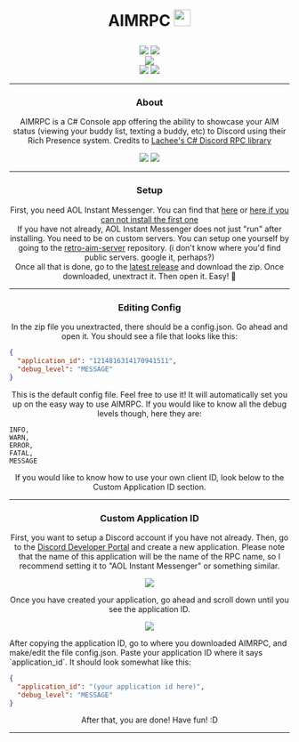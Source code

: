 # <p align="center"> AIMRPC <img src="https://i.ibb.co/zrPwxfD/image-1.png" width="30" height="30"> </p>
<p align= "center">
  <img src="https://img.shields.io/github/last-commit/kingofnetflix/AIMRPC">
  <img src="https://img.shields.io/github/license/kingofnetflix/AIMRPC">
  <br>
  <img src="https://img.shields.io/github/downloads/kingofnetflix/AIMRPC/total.svg">
  <br>
  <img src="https://img.shields.io/github/stars/kingofnetflix/AIMRPC">
  <img src="https://img.shields.io/github/forks/kingofnetflix/AIMRPC">
</p>

---

### <p align="center">About</p>
<p align="center">
AIMRPC is a C# Console app offering the ability to showcase your AIM status (viewing your buddy list, texting a buddy, etc) to Discord using their Rich Presence system. Credits to <a href="https://github.com/Lachee/discord-rpc-csharp">Lachee's C# Discord RPC library</a>
</p>
<p align= "center">
  <img src="https://github.com/user-attachments/assets/cfe958ac-9161-443f-8dc1-fe4d36faae5e">
  <img src="https://github.com/user-attachments/assets/029f700e-8e5f-497e-ac42-880043242e8c">
</p>

---

### <p align="center">Setup</p>
<p align="center">
First, you need AOL Instant Messenger. You can find that <a href="http://www.oldversion.com/windows/aol-instant-messenger-5-0-2829">here</a> or <a href="https://cdn.discordapp.com/attachments/1308165030541267044/1315165780748402719/aim48.exe?">here if you can not install the first one</a><br>
If you have not already, AOL Instant Messenger does not just "run" after installing. You need to be on custom servers. You can setup one yourself by going to the <a href="https://github.com/mk6i/retro-aim-server">retro-aim-server</a> repository. (i don't know where you'd find public servers. google it, perhaps?)<br>
Once all that is done, go to the <a href="https://github.com/kingofnetflix/AIMRPC/releases/latest">latest release</a> and download the zip. Once downloaded, unextract it. Then open it. Easy! 🎉
</p>

---

### <p align="center">Editing Config</p>
<p align="center">
In the zip file you unextracted, there should be a config.json. Go ahead and open it. You should see a file that looks like this:
</p>

```json
{
  "application_id": "1214816314170941511",
  "debug_level": "MESSAGE"
}
```
<p align="center">
This is the default config file. Feel free to use it! It will automatically set you up on the easy way to use AIMRPC. If you would like to know all the debug levels though, here they are:
</p>

```
INFO,
WARN,
ERROR,
FATAL,
MESSAGE
```
<p align="center">
If you would like to know how to use your own client ID, look below to the Custom Application ID section.
</p>

---

### <p align="center">Custom Application ID</p>
<p align="center">
First, you want to setup a Discord account if you have not already. Then, go to the <a href="https://discord.com/developers/applications">Discord Developer Portal</a> and create a new application. Please note that the name of this application will be the name of the RPC name, so I recommend setting it to "AOL Instant Messenger" or something similar.
<p align="center">
  <img src="https://i.ibb.co/DD21jH7/image.png">
</p>
<p align="center">
Once you have created your application, go ahead and scroll down until you see the application ID.
</p>
<p align="center">
  <img src="https://i.ibb.co/C074NM4/image.png">
</p>
After copying the application ID, go to where you downloaded AIMRPC, and make/edit the file config.json. Paste your application ID where it says `application_id`. It should look somewhat like this:
</p>

```json
{
  "application_id": "(your application id here)",
  "debug_level": "MESSAGE"
}
```
<p align="center">
After that, you are done! Have fun! :D
</p>

---
